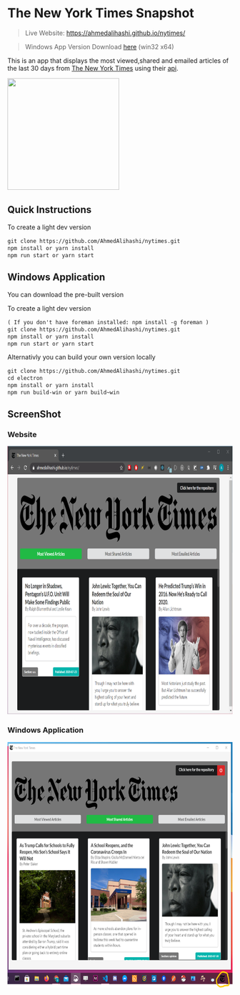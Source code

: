 # The New York Times Snapshot

> Live Website: https://ahmedalihashi.github.io/nytimes/   

> Windows App Version Download [here](https://drive.google.com/file/d/1_sTbzWRPcutslTQpdJtd8rnK_LTMsmh1/view?usp=sharing) (win32 x64)

This is an app that displays the most viewed,shared and emailed articles of the last 30 days from [The New York Times](https://www.nytimes.com/) using their [api](https://developer.nytimes.com/).

<img src='https://media3.giphy.com/media/kI91JqYXz3I8DFs5fx/giphy.gif' height='250' width='250' ></img>

## Quick Instructions

To create a light dev version

```
git clone https://github.com/AhmedAlihashi/nytimes.git
npm install or yarn install
npm run start or yarn start
```

## Windows Application

You can download the pre-built version 

To create a light dev version

```
( If you don't have foreman installed: npm install -g foreman )
git clone https://github.com/AhmedAlihashi/nytimes.git
npm install or yarn install
npm run start or yarn start
```

Alternativly you can build your own version locally   

```
git clone https://github.com/AhmedAlihashi/nytimes.git
cd electron
npm install or yarn install
npm run build-win or yarn build~win
```
## ScreenShot

### Website

<img src='./github/website.png' height='600' width='800' ></img>

### Windows Application

<img src='./github/electron.png' height='550' width='800' ></img>
